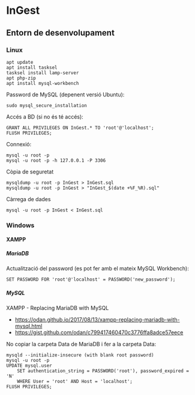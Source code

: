 # InGest

## Entorn de desenvolupament

### Linux

```
apt update
apt install tasksel
tasksel install lamp-server
apt php-zip
apt install mysql-workbench
```

Password de MySQL (depenent versió Ubuntu):
```
sudo mysql_secure_installation
```

Accés a BD (si no és té accés):
```
GRANT ALL PRIVILEGES ON InGest.* TO 'root'@'localhost';
FLUSH PRIVILEGES;
```

Connexió:
```
mysql -u root -p
mysql -u root -p -h 127.0.0.1 -P 3306
```

Còpia de seguretat
```
mysqldump -u root -p InGest > InGest.sql
mysqldump -u root -p InGest > "InGest_$(date +%F_%R).sql"
```

Càrrega de dades
```
mysql -u root -p InGest < InGest.sql
```

### Windows

#### XAMPP

##### MariaDB

Actualització del password (es pot fer amb el mateix MySQL Workbench):

```
SET PASSWORD FOR 'root'@'localhost' = PASSWORD('new_password');
```

##### MySQL

XAMPP - Replacing MariaDB with MySQL
* https://odan.github.io/2017/08/13/xampp-replacing-mariadb-with-mysql.html
* https://gist.github.com/odan/c799417460470c3776ffa8adce57eece

No copiar la carpeta Data de MariaDB i fer a la carpeta Data:

```
mysqld --initialize-insecure (with blank root password)
mysql -u root -p
UPDATE mysql.user
    SET authentication_string = PASSWORD('root'), password_expired = 'N'
    WHERE User = 'root' AND Host = 'localhost';
FLUSH PRIVILEGES;
```



